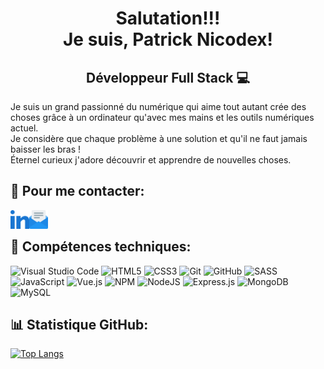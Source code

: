 <h1 align="center"> Salutation!!!  
<br> Je suis, Patrick Nicodex!</h1>
<h2 align='center' >Développeur Full Stack 💻</h2>
  
 Je suis un grand passionné du numérique qui aime tout autant crée des choses grâce à un ordinateur qu'avec mes mains et les outils numériques actuel. 
  <br> Je considère que chaque problème à une solution et qu'il ne faut jamais baisser les bras !
  <br> Éternel curieux j'adore découvrir et apprendre de nouvelles choses.
  <br>
  
  ## 📠 Pour me contacter:
  <a href="https://linkedin.com/in/NCDX"><img align="left" src="images/linkedin.png" alt="Patrick Nicodex | LinkedIn" width="30px"/></a>
  <a href="mailto:patricknicodex@gmail.com"><img align="left" src="images/email.png" alt="Patrick Nicodex | Email" width="30px"/></a>
  <br>

  ## 🦾 Compétences techniques:
  ![Visual Studio Code](https://img.shields.io/badge/VisualStudioCode-0078d7.svg?style=for-the-badge&logo=visual-studio-code&logoColor=white)
  ![HTML5](https://img.shields.io/badge/html5-%23E34F26.svg?style=for-the-badge&logo=html5&logoColor=white)
  ![CSS3](https://img.shields.io/badge/css3-%231572B6.svg?style=for-the-badge&logo=css3&logoColor=white)
  ![Git](https://img.shields.io/badge/git-%23F05033.svg?style=for-the-badge&logo=git&logoColor=white)
  ![GitHub](https://img.shields.io/badge/github-%23121011.svg?style=for-the-badge&logo=github&logoColor=white)
  ![SASS](https://img.shields.io/badge/SASS-hotpink.svg?style=for-the-badge&logo=SASS&logoColor=white)
  ![JavaScript](https://img.shields.io/badge/javascript-%23323330.svg?style=for-the-badge&logo=javascript&logoColor=%23F7DF1E)
  ![Vue.js](https://img.shields.io/badge/vuejs-%2335495e.svg?style=for-the-badge&logo=vuedotjs&logoColor=%234FC08D)
  ![NPM](https://img.shields.io/badge/NPM-%23000000.svg?style=for-the-badge&logo=npm&logoColor=white)
  ![NodeJS](https://img.shields.io/badge/node.js-6DA55F?style=for-the-badge&logo=node.js&logoColor=white)
  ![Express.js](https://img.shields.io/badge/express.js-%23404d59.svg?style=for-the-badge&logo=express&logoColor=%2361DAFB)
  ![MongoDB](https://img.shields.io/badge/MongoDB-%234ea94b.svg?style=for-the-badge&logo=mongodb&logoColor=white)
  ![MySQL](https://img.shields.io/badge/mysql-%2300f.svg?style=for-the-badge&logo=mysql&logoColor=white)
  <br>
  
  ## 📊 Statistique GitHub:

[![Top Langs](https://github-readme-stats.vercel.app/api/top-langs/?username=PatrickNCDX&layout=compact)](https://github.com/PatrickNCDX/github-readme-stats)
<!-- ![Anurag's GitHub stats](https://github-readme-stats.vercel.app/api?username=PatrickNCDX&show_icons=true) -->

